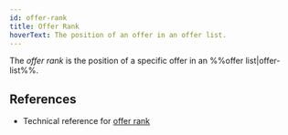 ```yaml
---
id: offer-rank
title: Offer Rank
hoverText: The position of an offer in an offer list.
---
```


The _offer rank_ is the position of a specific offer in an %%offer list|offer-list%%.

## References
* Technical reference for [offer rank](../contracts/technical-references/taking-and-making-offers/offer-list.md#offer-rank)